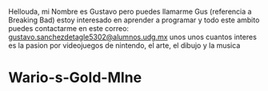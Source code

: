   Hellouda, mi Nombre es Gustavo pero puedes llamarme Gus (referencia a Breaking Bad)
  estoy interesado en aprender a programar y todo este ambito 
  puedes contactarme en este correo:
  gustavo.sanchezdetagle5302@alumnos.udg.mx
  unos unos cuantos interes es la pasion por videojuegos de nintendo, el arte, el dibujo y la musica



# Wario-s-Gold-MIne

